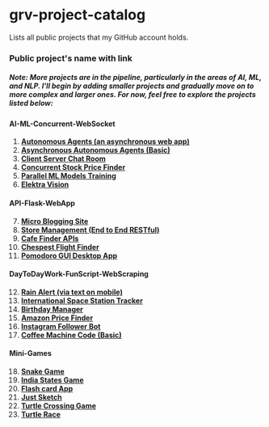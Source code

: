 # grv-project-catalog
Lists all public projects that my GitHub account holds. 

### Public project's name with link
##### Note: More projects are in the pipeline, particularly in the areas of AI, ML, and NLP. I'll begin by adding smaller projects and gradually move on to more complex and larger ones. For now, feel free to explore the projects listed below:

#### AI-ML-Concurrent-WebSocket
1. **[Autonomous Agents (an asynchronous web app)](https://github.com/garvneo/autonomous-agents)**
2. **[Asynchronous Autonomous Agents (Basic)](https://github.com/garvneo/autonomous-agent-basic)**
3. **[Client Server Chat Room](https://github.com/garvneo/client-server-chat-room)**
4. **[Concurrent Stock Price Finder](https://github.com/garvneo/concurrent-stock-price-scraper)**
5. **[Parallel ML Models Training](https://github.com/garvneo/parallel-training-machine-learning-models)**
6. **[Elektra Vision](https://github.com/garvneo/elektra-vision)**
#### API-Flask-WebApp
7. **[Micro Blogging Site](https://github.com/garvneo/leons-life-blog)**
8. **[Store Management (End to End RESTful)](https://github.com/garvneo/flask-restful-app-e2e)**
9. **[Cafe Finder APIs](https://github.com/garvneo/cafe-finder-rest-apis)**
10. **[Chespest Flight Finder](https://github.com/garvneo/cheapest-flight-finder)**
11. **[Pomodoro GUI Desktop App](https://github.com/garvneo/pomodoro-app)**
#### DayToDayWork-FunScript-WebScraping
12. **[Rain Alert (via text on mobile)](https://github.com/garvneo/fun-projects/tree/main/RainAlert)**
13. **[International Space Station Tracker](https://github.com/garvneo/fun-projects/tree/main/IntSpaceStationTracker)**
14. **[Birthday Manager](https://github.com/garvneo/fun-projects/tree/main/BirthdayManager)**
15. **[Amazon Price Finder](https://github.com/garvneo/fun-projects/tree/main/AmazonPriceFinderBS4)**
16. **[Instagram Follower Bot](https://github.com/garvneo/fun-projects/tree/main/InstaFollowerBot)**
17. **[Coffee Machine Code (Basic)](https://github.com/garvneo/fun-projects/tree/main/CoffeeMachineCode)**
#### Mini-Games
18. **[Snake Game](https://github.com/garvneo/gui-games-python/tree/main/SnakeGame)**
19. **[India States Game](https://github.com/garvneo/gui-games-python/tree/main/IndiaStatesGame)**
20. **[Flash card App](https://github.com/garvneo/gui-games-python/tree/main/FlashCardApp)**
21. **[Just Sketch](https://github.com/garvneo/gui-games-python/tree/main/JustSketch)**
22. **[Turtle Crossing Game](https://github.com/garvneo/gui-games-python/tree/main/TurtleCrossingGame)**
23. **[Turtle Race](https://github.com/garvneo/gui-games-python/tree/main/TurtleRace)**


